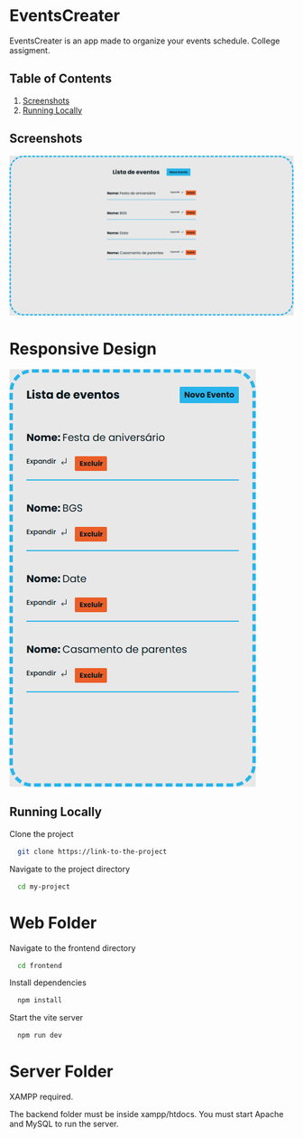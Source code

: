 # EventsCreater

EventsCreater is an app made to organize your events schedule.
College assigment.

## Table of Contents
1. [Screenshots](#screenshots)
4. [Running Locally](#running-locally)

## Screenshots

![Website Screenshot](./frontend/public/website-screenshot.png)

# Responsive Design

![Responsive Website Screenshot](./frontend/public/responsive-website-screenshot.png)

## Running Locally

Clone the project

```bash
  git clone https://link-to-the-project
```

Navigate to the project directory

```bash
  cd my-project
```

# Web Folder

Navigate to the frontend directory

```bash
  cd frontend
```

Install dependencies

```bash
  npm install
```

Start the vite server

```bash
  npm run dev
```

# Server Folder

XAMPP required.

The backend folder must be inside xampp/htdocs.
You must start Apache and MySQL to run the server.
